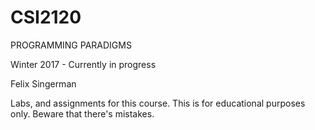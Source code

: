 # CSI2120
PROGRAMMING PARADIGMS 

Winter 2017 - Currently in progress

Felix Singerman

Labs, and assignments for this course. This is for educational purposes only. Beware that there's mistakes.
